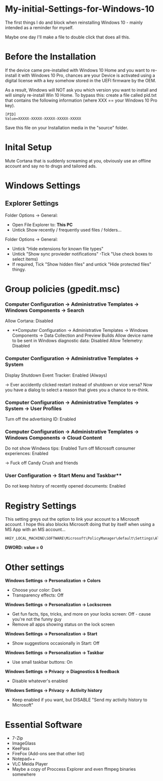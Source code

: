 # My-initial-Settings-for-Windows-10
The first things I do and block when reinstalling Windows 10 - mainly intended as a reminder for myself. 

Maybe one day I'll make a file to double click that does all this. 


# Before the Installation
If the device came pre-installed with Windows 10 Home and you want to re-install it with Windows 10 Pro, chances are your Device is activated using a digital license with a key somehow stored in the UEFI firmware by the OEM. 

As a result, Windows will NOT ask you which version you want to install and will simply re-install Win 10 Home. 
To bypass this: 
create a file called pid.txt that contains the following information (where XXX == your Windows 10 Pro key). 

``` 
[PID]
Value=XXXXX-XXXXX-XXXXX-XXXXX-XXXXX
```

Save this file on your Installation media in the "source" folder. 



# Inital Setup
Mute Cortana that is suddenly screaming at you, obviously use an offline account and say no to drugs and tailored ads. 

# Windows Settings

## Explorer Settings

Folder Options -> General: 
- Open File Explorer to: **This PC**
- Untick Show recently / frequently used files / folders...

Folder Options -> General: 
- Untick "Hide extensions for known file types"
- Untick "Show sync provieder notifications"
 -Tick "Use check boxes to select items)
- If required, Tick "Show hidden files" and untick "Hide protected files" thingy.


# Group policies (gpedit.msc)

### Computer Configuration -> Administrative Templates -> Windows Components -> Search

Allow Cortana: Disabled

- **Computer Configuration -> Administrative Templates -> Windows Components -> Data Collection and Preview Builds
Allow device name to be sent in Windows diagnostic data: Disabled
Allow Telemetry: Disabled


### Computer Configuration -> Administrative Templates -> System

Display Shutdown Event Tracker: Enabled (Always)

-> Ever accidently clicked restart instead of shutdown or vice versa? Now you have a dialog to select a reason that gives you a chance to re-think. 



### Computer Configuration -> Administrative Templates -> System -> User Profiles

Turn off the advertising ID: Enabled


### Computer Configuration -> Administrative Templates -> Windows Components -> Cloud Content
Do not show Windwos tips: Enabled
Turn off Microsoft consumer experiences: Enabled

-> Fuck off Candy Crush and friends

### User Configuration -> Start Menu and Taskbar**
Do not keep history of recently opened documents: Enabled


# Registry Settings

This setting greys out the option to link your account to a Microsoft account. I hope this also blocks Microsoft doing that by itself when using a MS App with an MS account...
``` 
HKEY_LOCAL_MACHINE\SOFTWARE\Microsoft\PolicyManager\default\Settings\AllowYourAccount
``` 

**DWORD: value = 0**


# Other settings
**Windows Settings -> Personalization -> Colors**
- Choose your color: Dark
- Transparency effects: Off

**Windows Settings -> Personalization -> Lockscreen**
- Get fun facts, tips, tricks, and more on your locks screen: Off - cause you're not the funny guy
- Remove all apps showing status on the lock screen

**Windows Settings -> Personalization -> Start**
- Show suggestions occasionally in Start:  Off


**Windows Settings -> Personalization -> Taskbar**
- Use small taskbar buttons: On

**Windows Settings -> Privacy -> Diagnostics & feedback**
- Disable whatever's enabled

**Windows Settings -> Privacy -> Activity history**
- Keep enabled if you want, but DISABLE "Send my activity history to Microsoft"


# Essential Software
- 7-Zip
- ImageGlass
- KeePass
- FireFox (Add-ons see that other list)
- Notepad++
- VLC Meida Player
- Maybe a copy of Proccess Explorer and even ffmpeg binaries somewhere




